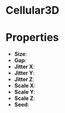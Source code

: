 # Cellular3D


# Properties

- **Size**: 
- **Gap**: 
- **Jitter X**: 
- **Jitter Y**: 
- **Jitter Z**: 
- **Scale X**: 
- **Scale Y**: 
- **Scale Z**: 
- **Seed**: 



